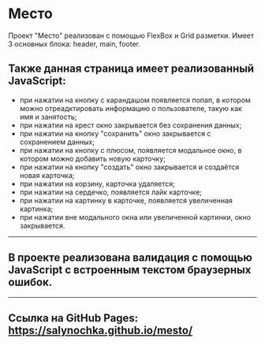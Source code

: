 # Место
Проект "Место" реализован с помощью FlexBox и Grid разметки. Имеет 3 основных блока: header, main, footer. 
##  Также данная страница имеет реализованный JavaScript:
- при нажатии на кнопку с карандашом появляется попап, в котором можно отреадктировать информацию о пользователе, такую как имя и занятость;
- при нажатии на крест окно закрывается без сохранения данных;
- при нажатии на кнопку "сохранить" окно закрывается с сохранением данных;
- при нажатии на кнопку с плюсом, появляется модальное окно, в котором можно добавить новую карточку;
- при нажатии на кнопку "создать" окно закрывается и создаётся новая карточка;
- при нажатии на корзину, карточка удаляется;
- при нажатии на сердечко, появляется лайк карточке;
- при нажатии на картинку в карточке, появляется увеличенная картинка;
- при нажатии вне модального окна или увеличенной картинки, окно закрывается.
_________________
## В проекте реализована валидация с помощью JavaScript с встроенным текстом браузерных ошибок. 
_________________
## Ссылка на GitHub Pages: https://salynochka.github.io/mesto/
